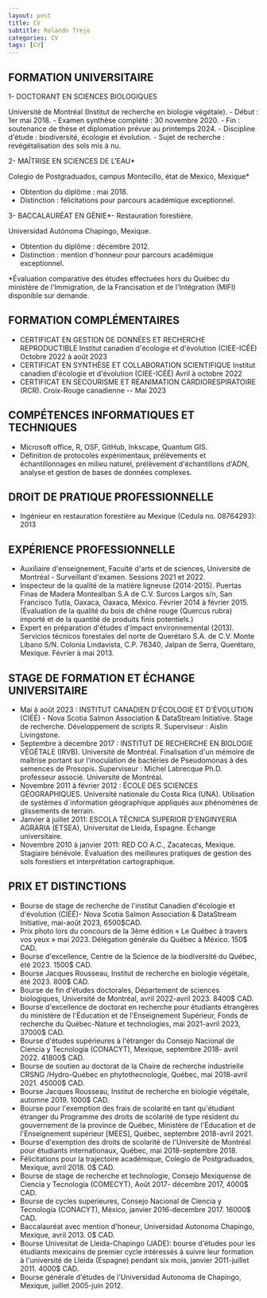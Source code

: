 ```yaml
---
layout: post
title: CV
subtitle: Rolando Trejo
categories: CV
tags: [CV]
---
```


## FORMATION UNIVERSITAIRE

1- DOCTORANT EN SCIENCES BIOLOGIQUES

Université de Montréal (Institut de recherche en biologie végétale). - Début : 1er mai 2018. - Examen synthèse complété : 30 novembre 2020. - Fin : soutenance de thèse et diplomation prévue au printemps 2024. - Discipline d'étude : biodiversité, écologie et évolution. - Sujet de recherche : revégétalisation des sols mis à nu.

2- MAÎTRISE EN SCIENCES DE L'EAU\*

Colegio de Postgraduados, campus Montecillo, état de Mexico, Mexique\*

-   Obtention du diplôme : mai 2018.
-   Distinction : félicitations pour parcours académique exceptionnel.

3- BACCALAURÉAT EN GÉNIE\*- Restauration forestière.

Universidad Autónoma Chapingo, Mexique.

-   Obtention du diplôme : décembre 2012.
-   Distinction : mention d'honneur pour parcours académique exceptionnel.

\*Évaluation comparative des études effectuées hors du Québec du ministère de l'Immigration, de la Francisation et de l'Intégration (MIFI) disponible sur demande.

## FORMATION COMPLÉMENTAIRES

-   CERTIFICAT EN GESTION DE DONNÉES ET RECHERCHE REPRODUCTIBLE Institut canadien d'écologie et d'évolution (CIEE-ICÉÉ) Octobre 2022 à août 2023
-   CERTIFICAT EN SYNTHÈSE ET COLLABORATION SCIENTIFIQUE Institut canadien d'écologie et d'évolution (CIEE-ICÉÉ) Avril à octobre 2022
-   CERTIFICAT EN SECOURISME ET RÉANIMATION CARDIORESPIRATOIRE (RCR). Croix-Rouge canadienne -- Mai 2023

## COMPÉTENCES INFORMATIQUES ET TECHNIQUES

-   Microsoft office, R, OSF, GitHub, Inkscape, Quantum GIS.
-   Définition de protocoles expérimentaux, prélèvements et échantillonnages en milieu naturel, prélèvement d'échantillons d'ADN, analyse et gestion de bases de données complexes.

## DROIT DE PRATIQUE PROFESSIONNELLE

-   Ingénieur en restauration forestière au Mexique (Cedula no. 08764293): 2013

## EXPÉRIENCE PROFESSIONNELLE

-   Auxiliaire d'enseignement, Faculté d'arts et de sciences, Université de Montréal - Surveillant d'examen. Sessions 2021 et 2022.
-   Inspecteur de la qualité de la matière ligneuse (2014-2015). Puertas Finas de Madera Montealban S.A de C.V. Surcos Largos s/n, San Francisco Tutla, Oaxaca, Oaxaca, México. Février 2014 à février 2015. (Évaluation de la qualité du bois de chêne rouge (Quercus rubra) importé et de la quantité de produits finis potentiels.)
-   Expert en préparation d'études d'impact environnemental (2013). Servicios técnicos forestales del norte de Querétaro S.A. de C.V. Monte Líbano S/N. Colonia Lindavista, C.P. 76340, Jalpan de Serra, Querétaro, Mexique. Février à mai 2013.

## STAGE DE FORMATION ET ÉCHANGE UNIVERSITAIRE

-   Mai à août 2023 : INSTITUT CANADIEN D'ÉCOLOGIE ET D'ÉVOLUTION (CIÉÉ) - Nova Scotia Salmon Association & DataStream Initiative. Stage de recherche. Développement de scripts R. Superviseur : Aislin Livingstone.
-   Septembre à décembre 2017 : INSTITUT DE RECHERCHE EN BIOLOGIE VÉGÉTALE (IRVB). Université de Montréal. Finalisation d'un mémoire de maîtrise portant sur l'inoculation de bactéries de Pseudomonas à des semences de Prosopis. Superviseur : Michel Labrecque Ph.D. professeur associé. Université de Montréal.
-   Novembre 2011 à février 2012 : ÉCOLE DES SCIENCES GÉOGRAPHIQUES. Université nationale du Costa Rica (UNA). Utilisation de systèmes d´information géographique appliqués aux phénomènes de glissements de terrain.
-   Janvier à juillet 2011: ESCOLA TÈCNICA SUPERIOR D'ENGINYERIA AGRÀRIA (ETSEA), Universitat de Lleida, Espagne. Échange universitaire.
-   Novembre 2010 à janvier 2011: RED CO A.C., Zacatecas, Mexique. Stagiaire bénévole. Évaluation des meilleures pratiques de gestion des sols forestiers et interprétation cartographique.

## PRIX ET DISTINCTIONS

-   Bourse de stage de recherche de l'institut Canadien d'écologie et d'évolution (CIÉÉ)- Nova Scotia Salmon Association & DataStream Initiative, mai-août 2023, 6500\$CAD.
-   Prix photo lors du concours de la 3ème édition « Le Québec à travers vos yeux » mai 2023. Délégation générale du Québec à México. 150\$ CAD.
-   Bourse d'excellence, Centre de la Science de la biodiversité du Québec, été 2023. 1500\$ CAD.
-   Bourse Jacques Rousseau, Institut de recherche en biologie végétale, été 2023. 800\$ CAD.
-   Bourse de fin d'études doctorales, Département de sciences biologiques, Université de Montréal, avril 2022-avril 2023. 8400\$ CAD.
-   Bourse d'excellence de doctorat en recherche pour étudiants étrangères du ministère de l'Éducation et de l'Enseignement Supérieur, Fonds de recherche du Québec-Nature et technologies, mai 2021-avril 2023, 37000\$ CAD.
-   Bourse d'études supérieures à l'étranger du Consejo Nacional de Ciencia y Tecnología (CONACYT), Mexique, septembre 2018- avril 2022. 41800\$ CAD.
-   Bourse de soutien au doctorat de la Chaire de recherche industrielle CRSNG /Hydro-Québec en phytothecnologie, Québec, mai 2018-avril 2021. 45000\$ CAD.
-   Bourse Jacques Rousseau, Institut de recherche en biologie végétale, automne 2019. 1000\$ CAD.
-   Bourse pour l'exemption des frais de scolarité en tant qu'étudiant étranger du Programme des droits de scolarité de type résident du gouvernement de la province de Québec, Ministère de l'Éducation et de l'Enseignement supérieur [MEES], Québec, septembre 2018-avril 2021.
-   Bourse d'exemption des droits de scolarité de l'Université de Montréal pour étudiants internationaux, Québec, mai 2018-septembre 2018.
-   Félicitations pour la trajectoire académique, Colegio de Postgraduados, Mexique, avril 2018. 0\$ CAD.
-   Bourse de stage de recherche et technologie, Consejo Mexiquense de Ciencia y Tecnología (COMECYT), Août 2017- décembre 2017, 4000\$ CAD.
-   Bourse de cycles superieures, Consejo Nacional de Ciencia y Tecnología (CONACYT), México, janvier 2016-decembre 2017. 16000\$ CAD.
-   Baccalauréat avec mention d'honeur, Universidad Autonoma Chapingo, Mexique, avril 2013. 0\$ CAD.
-   Bourse Univesitat de Lleida-Chapingo (JADE): bourse d'études pour les étudiants mexicains de premier cycle intéressés à suivre leur formation à l'université de Lleida (Espagne) pendant six mois, janvier 2011-juillet 2011. 4000\$ CAD.
-   Bourse générale d'études de l'Universidad Autonoma de Chapingo, Mexique, juillet 2005-juin 2012.

